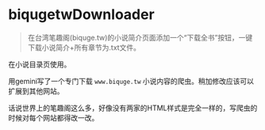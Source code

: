 # biqugetwDownloader
> 在台湾笔趣阁(biquge.tw)的小说简介页面添加一个“下载全书”按钮，一键下载小说简介+所有章节为.txt文件。

在小说目录页使用。

用gemini写了一个专门下载 `www.biquge.tw` 小说内容的爬虫。稍加修改应该可以扩展到其他网站。

话说世界上的笔趣阁这么多，好像没有两家的HTML样式是完全一样的，写爬虫的时候对每个网站都得改一改。
